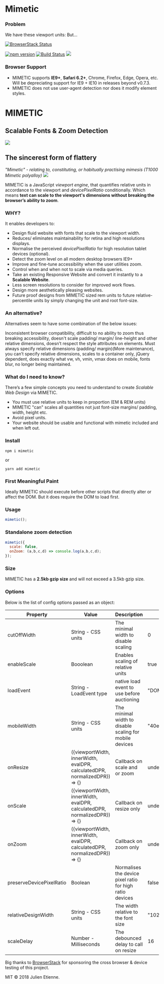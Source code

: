 # Mimetic
### Problem
We have these viewport units:
But...

[![BrowserStack Status](https://www.browserstack.com/automate/badge.svg?badge_key=QVBtZ2RDRExvK1drZUs4c1A5RnhEM3RlZVEvZnI0clpFemFhYmptR3hlMD0tLUJ4MEJ5RWIrZDd3UWtKcDZyMUZOU1E9PQ==--7858aba08fb319a6a4a42f0ea75b6d8063b8f192)](https://www.browserstack.com/automate/public-build)

[![npm version](https://badge.fury.io/js/mimetic.svg)](https://badge.fury.io/js/mimetic) [![Build Status](https://travis-ci.org/julienetie/mimetic.svg?branch=master)](https://travis-ci.org/julienetie/mimetic)
<img src="http://oi67.tinypic.com/1z4a421.jpg">


### Browser Support
- MIMETIC supports **IE9+**, **Safari 6.2+**, Chrome, Firefox, Edge, Opera, etc. Will be depreciating support for  IE9 + IE10 in releases beyond v0.7.3.
- MIMETIC does not use user-agent detection nor does it modify element styles.

# MIMETIC

## Scalable Fonts & Zoom Detection

<img src="https://raw.githubusercontent.com/julienetie/img/master/1_DQD6cIuZ82YzLI9GoHFcqA.gif">

## The sincerest form of flattery
_"Mimetic" - relating to, constituting, or habitually practising mimesis (T1000 Mimetic polyalloy)_ 
<img src="https://media.giphy.com/media/13NkUb5hwB1afK/giphy.gif">

MIMETIC is a JavaScript _viewport engine_, that quantifies relative units in accordance to the viewport and _devicePixelRatio_ conditionally. Which means **text can scale to the viewport's dimensions without breaking the browser’s ability to zoom**.

### WHY?

It enables developers to:
- Design fluid website with fonts that scale to the viewport width.
- Reduces/ eliminates maintainability for retina and high resolutions displays.
- Normalise the perceived _devicePixelRatio_ for high resolution tablet devices (optional). 
- Detect the zoom level on all modern desktop browsers IE9+
- Improve and fine-tune accessibility when the user utilities zoom.
- Control when and when not to scale via media queries.
- Take an existing Responsive Website and convert it instantly to a **Scalable Website**.
- Less screen resolutions to consider for improved work flows.
- Design more aesthetically pleasing websites.
- Future proof designs from MIMETIC sized rem units to future relative-percentile units by simply changing the unit and root font-size. 

### An alternative?
Alternatives seem to have some combination of the below issues:

Inconsistent browser compatibility, difficult to no ability to zoom thus breaking accessibility, doesn't scale padding/ margin/ line-height and other relative dimensions, doesn’t respect the style attributes on elements. Must always specify relative dimensions (padding/ margin)(More maintenance), you can’t specify relative dimensions, scales to a container only, jQuery dependent, does exactly what vw, vh, vmin, vmax does on mobile, fonts blur, no longer being maintained.

### What do I need to know?
There’s a few simple concepts you need to understand to create _Scalable Web Design_ via MIMETIC.
-  You must use relative units to keep in proportion (EM & REM units)
- MIMETIC "can" scales all quantities not just font-size margins/ padding, width, height etc.
- Avoid pixel units. 
- Your website should be usable and functional with mimetic included and when left out.

### Install
`npm i mimetic` 

or 

`yarn add mimetic`

### First Meaningful Paint
Ideally MIMETIC should execute before other scripts that directly alter or affect the DOM.
But it does require the DOM to load first.

### Usage
```javascript
mimetic();
```

### Standalone zoom detection
```javascript
mimetic({
  scale: false,
  onZoom: (a,b,c,d) => console.log(a,b,c,d);
});
```

### Size
MIMETIC has a **2.5kb gzip size** and will not exceed a 3.5kb gzip size. 

### Options
Below is the list of config options passed as an object:

| Property  | Value  | Description | Default |  
|---|---|---|---|
| cutOffWidth | String - CSS units  | The minimal width to disable scaling | 0 |    
| enableScale | Booolean  | Enables scaling of relative units | true |  
| loadEvent | String - LoadEvent type  | native load event to use before auctioning | "DOMContentLoaded" | 
| mobileWidth | String - CSS units | The minimal width to disable scaling for mobile devices  | "40em" |
| onResize | ({viewportWidth, innerWidth, evalDPR, calculatedDPR, normalizedDPR}) => {} | Callback on scale and or zoom | undefined |   
| onScale | ({viewportWidth, innerWidth, evalDPR, calculatedDPR, normalizedDPR}) => {} | Callback on resize only | undefined |  
| onZoom | ({viewportWidth, innerWidth, evalDPR, calculatedDPR, normalizedDPR}) => {} | Callback on zoom only | undefined |
| preserveDevicePixelRatio | Boolean | Normalises the device pixel ratio for high ratio devices | false |
| relativeDesignWidth | String - CSS units  | The width relative to the font size | "1024px" |
| scaleDelay | Number - Milliseconds | The debounced delay to call on resize | 16  |


Big thanks to [BrowserStack](https://www.browserstack.com) for sponsoring the cross browser & device testing of this project.

MIT © 2018 Julien Etienne.
